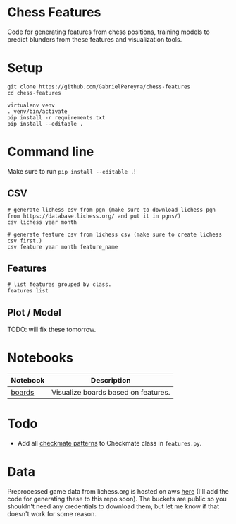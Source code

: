 # Chess Features

Code for generating features from chess positions, training models to predict blunders from these features and visualization tools.

# Setup

```
git clone https://github.com/GabrielPereyra/chess-features
cd chess-features

virtualenv venv
. venv/bin/activate
pip install -r requirements.txt
pip install --editable .
```

# Command line

Make sure to run `pip install --editable .`!

## CSV
```
# generate lichess csv from pgn (make sure to download lichess pgn from https://database.lichess.org/ and put it in pgns/)
csv lichess year month

# generate feature csv from lichess csv (make sure to create lichess csv first.)
csv feature year month feature_name
```

## Features
```
# list features grouped by class.
features list
```

## Plot / Model

TODO: will fix these tomorrow.

# Notebooks

| Notebook | Description |
|--------- | ----------- |
| [boards](./widgets/boards.ipynb) | Visualize boards based on features. |

# Todo

* Add all [checkmate patterns](https://en.wikipedia.org/wiki/Checkmate_pattern) to Checkmate class in `features.py`.

# Data

Preprocessed game data from lichess.org is hosted on aws [here](https://s3.console.aws.amazon.com/s3/buckets/chess-puzzles) (I'll add the code for generating these to this repo soon). The buckets are public so you shouldn't need any credentials to download them, but let me know if that doesn't work for some reason.
